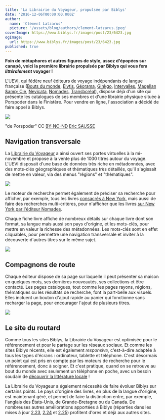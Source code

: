 ```yaml
---
title: 'La Librairie du Voyageur, propulsée par Biblys'
date: '2016-12-06T00:00:00.000Z'
author:
  name: 'Clément Latzarus'
  picture: '/assets/blog/authors/clement-latzarus.jpeg'
coverImage: https://www.biblys.fr/images/post/23/6423.jpg
ogImage:
  url: https://www.biblys.fr/images/post/23/6423.jpg
published: true
---
```


**Foin de métaphores et autres figures de style, assez d&#039;épopées sur canapé, voici la première librairie propulsée par Biblys qui vous fera *littéralement* voyager !**

L&#039;UEVI, qui fédère neuf éditeurs de voyage indépendants de langue française ([Bouts du monde](https://www.librairieduvoyageur.com/editeur/bouts-du-monde), [Elytis](https://www.librairieduvoyageur.com/editeur/elytis), [Géorama](https://www.librairieduvoyageur.com/editeur/georama), [Ginkgo](https://www.librairieduvoyageur.com/editeur/ginkgo), [Intervalles](https://www.librairieduvoyageur.com/editeur/intervalles), [Magellan &amp;amp; Cie](https://www.librairieduvoyageur.com/editeur/magellan-et-cie), [Nevicata](https://www.librairieduvoyageur.com/editeur/nevicata), [Nomades](https://www.librairieduvoyageur.com/editeur/nomades), [Transboréal](https://www.librairieduvoyageur.com/editeur/transboreal)), dispose déjà d&#039;un site qui présente les catalogues de ses membres et d&#039;une librairie physique située à Porspoder dans le Finistère. Pour vendre en ligne, l&#039;association a décidé de faire appel à Biblys.

![](http://www.biblys.fr/biblys/media/blog/voyageur-porspoder.jpg)

&quot;de Porspoder&quot; CC [BY-NC-ND](https://creativecommons.org/licenses/by-nc-nd/2.0/) [Eric SAUSSE](https://www.flickr.com/photos/esausse/3566648445/in/photolist-6rb1jH-4oYh12-4oYUvK-4p33bq-4oYhkF-4oYhC4-pPw4oE-pxyF3V-oTfPkK-pxC9MV-Hyxkhu-4ru7MT-pxyMMr-pQ8CPh-4ry71S-4oY9sa-pwJmhH-JnS58t-HyxdFn-4ry9KY-pRA2xt-pxg6Cn-4oY4pP-HyxnN1-xv5pty-pPQhom-4p37Zh-8MYadV-pxjg5m-pPPArr-pMmkqq-pwXgAz-oSAcA5-pwZUth-eEDpXK-mYzz-e8THjY-px3Jio-4ru6H4-pNVVfn-oSAkwL-4rtQMH-xcjDNP-4ru5zZ-oTcLcY-pxyFv8-oSDmzR-aFhV5T-eEDeTz-4MgrZm)

Navigation transversale
-----------------------

La [Librairie du Voyageur](https://www.librairieduvoyageur.com/) a ainsi ouvert ses portes virtuelles à la mi-novembre et propose à la vente plus de 1000 titres autour du voyage. L&#039;UEVI disposait d&#039;une base de données très riche en métadonnées, avec des mots-clés géographiques et thématiques très détaillés, qu&#039;il s&#039;agissait de mettre en valeur, via des menus &quot;régions&quot; et &quot;thématiques&quot;.

![](https://www.biblys.fr/biblys/media/blog/voyageur-home.png)

Le moteur de recherche permet également de préciser sa recherche pour afficher, par exemple, tous les livres [consacrés à New York](https://www.librairieduvoyageur.com/articles/search?q=new+york), mais aussi de faire des recherches multi-critères, pour n&#039;afficher que les livres [sur New York par l&#039;éditeur Nomades](https://www.librairieduvoyageur.com/articles/search?q=new+york+nomades).

Chaque fiche livre affiche de nombreux détails sur chaque livre dont son format, sa langue mais aussi son pays d&#039;origine, et les mots-clés, pour mettre en valeur la richesse des métadonnées. Les mots-clés sont en effet cliquables, pour permettre une navigation transversale et inviter à la découverte d&#039;autres titres sur le même sujet.

![](http://www.biblys.fr/biblys/media/blog/voyageur-livre.png)

Compagnons de route
-------------------

Chaque éditeur dispose de sa page sur laquelle il peut présenter sa maison en quelques mots, ses dernières nouveautés, ses collections et être contacté. Les pages catalogues, tout comme les pages rayons, régions, thématiques ou les résultats de recherche, font la part-belle aux visuels. Elles incluent un bouton d&#039;ajout rapide au panier qui fonctionne sans recharger la page, pour encourager l&#039;ajout de plusieurs titres.

![](http://www.biblys.fr/biblys/media/blog/voyageur-editeur.png)

Le site du routard
------------------

Comme tous les sites Biblys, la Librairie du Voyageur est optimisée pour le référencement et pour le partage sur les réseaux sociaux. Et comme les sites Biblys récents, elle est également *responsive*, c&#039;est-à-dire adaptée à tous les types d&#039;écrans : ordinateur, tablette et téléphone. C&#039;est désormais un point qui est pris en compte par les moteurs de recherche pour le référencement, donc à soigner. Et c&#039;est pratique, quand on se retrouve au bout du monde avec seulement un téléphone en poche, avec un besoin soudain de [découvrir la littérature locale](https://www.librairieduvoyageur.com/a/collectif/nouvelles-de-coree) !

La Librairie du Voyageur a également nécessité de faire évoluer Biblys sur certains points. Le pays d&#039;origine des livres, en plus de la langue d&#039;origine, est maintenant géré, et permet de faire la distinction entre, par exemple, l&#039;anglais des États-Unis, de Grande-Bretagne ou du Canada. De nombreuses autres améliorations apportées à Biblys (réparties dans les mises à jour [2.23](https://www.biblys.fr/biblys/changelog/2.23.0), [2.24](https://www.biblys.fr/biblys/changelog/2.24.0) et [2.25](https://www.biblys.fr/biblys/changelog/2.25.0)) profitent d&#039;ores et déjà aux autres sites.